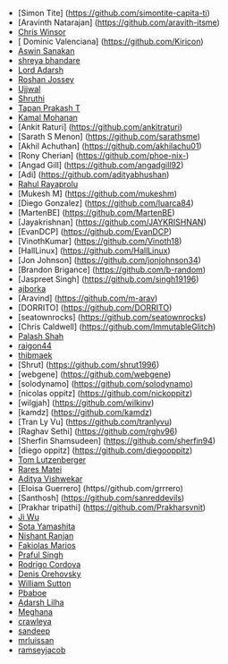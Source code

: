 - [Simon Tite] (https://github.com/simontite-capita-ti)
- [Aravinth Natarajan] (https://github.com/aravith-itsme)
- [Chris Winsor](https://github.com/cwinsor)
- [ Dominic Valenciana] (https://github.com/Kiricon)
- [Aswin Sanakan](https://github.com/aswinsanakan)
- [ shreya bhandare ]( https://github.com/shreab373 )
- [ Lord Adarsh ]( https://github.com/adarsh-why )
- [ Roshan Jossey ]( https://github.com/Roshanjossey )
- [Ujjwal](https://github.com/uforujjwal)
- [Shruthi](https://github.com/lakshmishruthi)
- [Tapan Prakash T](https://github.com/tapanprakasht)
- [Kamal Mohanan](https://github.com/kmlmhnn)
- [Ankit Raturi] (https://github.com/ankitraturi)
- [Sarath S Menon] (https://github.com/sarathsme)
- [Akhil Achuthan] (https://github.com/akhilachu01)
- [Rony Cherian] (https://github.com/phoe-nix-)
- [Angad Gill] (https://github.com/angadgill92)
- [Adi] (https://github.com/adityabhushan)
- [Rahul Rayaprolu](https://github.com/rahulr91)
- [Mukesh M] (https://github.com/mukeshm)
- [Diego Gonzalez] (https://github.com/luarca84)
- [MartenBE] (https://github.com/MartenBE)
- [Jayakrishnan] (https://github.com/JAYKRISHNAN)
- [EvanDCP] (https://github.com/EvanDCP)
- [VinothKumar] (https://github.com/Vinoth18)
- [HallLinux] (https://github.com/HallLinux)
- [Jon Johnson] (https://github.com/jonjohnson34)
- [Brandon Brigance] (https://github.com/b-random)
- [Jaspreet Singh] (https://github.com/singh19196)
- [ ajborka ]( https://www.github.com/ajborka )
- [Aravind] (https://github.com/m-arav)
- [DORRITO] (https://github.com/DORRITO)
- [seatownrocks] (https://github.com/seatownrocks)
- [Chris Caldwell] (https://github.com/ImmutableGlitch)
- [Palash Shah](https://github.com/palashshah)
- [raigon44](https://github.com/raigon44/)
- [thibmaek](https://github.com/thibmaek)
- [Shrut] (https://github.com/shrut1996)
- [webgene] (https://github.com/webgene)
- [solodynamo] (https://github.com/solodynamo)
- [nicolas oppitz] (https://github.com/nickoppitz)
- [wilgjah] (https://github.com/wilkinv)
- [kamdz] (https://github.com/kamdz)
- [Tran Ly Vu] (https://github.com/tranlyvu)
- [Raghav Sethi] (https://github.com/rghv96)
- [Sherfin Shamsudeen] (https://github.com/sherfin94)
- [diego oppitz] (https://github.com/diegooppitz)
- [Tom Lutzenberger](https://github.com/tomlutzenberger)
- [Rares Matei](https://github.com/rarmatei)
- [Aditya Vishwekar](https://github.com/adityavishwekar)
- [Eloisa Guerrero] (https//github.com/grrrero)
- [Santhosh] (https://github.com/sanreddevils)
- [Prakhar tripathi] (https://github.com/Prakharsvnit)
- [Ji Wu](https://github.com/j1wu)
- [Sota Yamashita](https://github.com/sotayamashita)
- [Nishant Ranjan](https://github.com/darkfist)
- [Fakiolas Marios](https://github.com/fakiolinho)
- [Praful Singh](https://github.com/prafulSingh)
- [Rodrigo Cordova](https://github.com/Thrasheristico)
- [Denis Orehovsky](https://github.com/apirobot)
- [William Sutton](https://github.com/suttonwilliamd)
- [Pbaboe](https://github.com/Pbaboe)
- [Adarsh Lilha](https://github.com/adarshlilha)
- [Meghana](https://github.com/meMegna)
- [crawleya](https://github.com/crawleya)
- [sandeep](https://github.com/sandygit2201)
- [mrluissan](https://github.com/mrluissan)
- [ramseyjacob](https://github.com/ramseyjacob)
